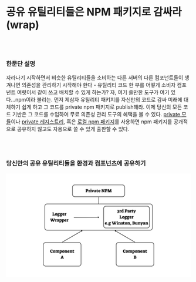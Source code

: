 # 공유 유틸리티들은 NPM 패키지로 감싸라 (wrap)

<br/><br/>

### 한문단 설명

자라나기 시작하면서 비슷한 유틸리티들을 소비하는 다른 서버의 다른 컴포넌트들이 생겨나면 의존성을 관리하기 시작해야 한다 - 유틸리티 코드 한 부를 어떻게 소비자 컴포넌트 여럿이서 같이 쓰고 배치할 수 있게 하는가? 자, 여기 쓸만한 도구가 여기 있다...npm이라 불리는. 먼저 제삼자 유틸리티 패키지를 자신만의 코드로 감싸  미래에 대체하기 쉽게 하고 그 코드를 private npm 패키지로 publish해라. 이제 당신의 모든 코드 기반은 그 코드를 수입하여 무료 의존성 관리 도구의 혜택을 볼 수 있다. [private 모듈](https://docs.npmjs.com/private-modules/intro)이나 [private 레지스트리](https://npme.npmjs.com/docs/tutorials/npm-enterprise-with-nexus.html), 혹은 [로컬 npm 패키지](https://medium.com/@arnaudrinquin/build-modular-application-with-npm-local-modules-dfc5ff047bcc)를 사용하면 npm 패키지를 공개적으로 공유하지 않고도 자용으로 쓸 수 있게 출판할 수 있다.

<br/><br/>

### 당신만의 공유 유틸리티들을 환경과 컴포넌츠에 공유하기

![alt text](../../assets/images/Privatenpm.png "Structuring solution by components")
